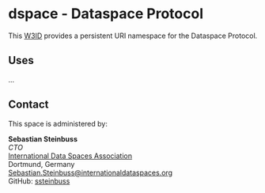 # dspace - Dataspace Protocol
This [W3ID](https://w3id.org) provides a persistent URI namespace for the Dataspace Protocol.

## Uses
...

## Contact
This space is administered by:  

**Sebastian Steinbuss**  
*CTO*  
[International Data Spaces Association](https://internationaldataspaces.org/)  
Dortmund, Germany  
<Sebastian.Steinbuss@internationaldataspaces.org>  
GitHub: [ssteinbuss](https://github.com/ssteinbuss)
